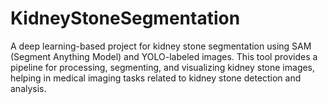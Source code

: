 # KidneyStoneSegmentation
A deep learning-based project for kidney stone segmentation using SAM (Segment Anything Model) and YOLO-labeled images. This tool provides a pipeline for processing, segmenting, and visualizing kidney stone images, helping in medical imaging tasks related to kidney stone detection and analysis.
